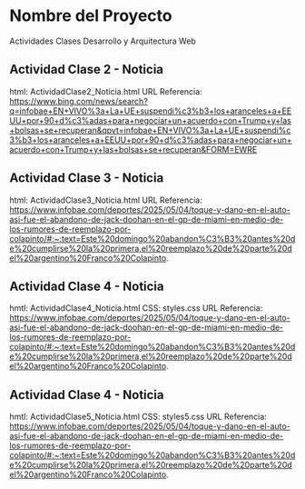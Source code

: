 
# Nombre del Proyecto

Actividades Clases Desarrollo y Arquitectura Web

## Actividad Clase 2 - Noticia
html: ActividadClase2_Noticia.html
URL Referencia:
https://www.bing.com/news/search?q=infobae+EN+VIVO%3a+La+UE+suspendi%c3%b3+los+aranceles+a+EEUU+por+90+d%c3%adas+para+negociar+un+acuerdo+con+Trump+y+las+bolsas+se+recuperan&qpvt=infobae+EN+VIVO%3a+La+UE+suspendi%c3%b3+los+aranceles+a+EEUU+por+90+d%c3%adas+para+negociar+un+acuerdo+con+Trump+y+las+bolsas+se+recuperan&FORM=EWRE

## Actividad Clase 3 - Noticia
html: ActividadClase3_Noticia.html
URL Referencia:
https://www.infobae.com/deportes/2025/05/04/toque-y-dano-en-el-auto-asi-fue-el-abandono-de-jack-doohan-en-el-gp-de-miami-en-medio-de-los-rumores-de-reemplazo-por-colapinto/#:~:text=Este%20domingo%20abandon%C3%B3%20antes%20de%20cumplirse%20la%20primera,el%20reemplazo%20de%20parte%20del%20argentino%20Franco%20Colapinto.

## Actividad Clase 4 - Noticia
hmtl: ActividadClase4_Noticia.html
CSS: styles.css
URL Referencia:
https://www.infobae.com/deportes/2025/05/04/toque-y-dano-en-el-auto-asi-fue-el-abandono-de-jack-doohan-en-el-gp-de-miami-en-medio-de-los-rumores-de-reemplazo-por-colapinto/#:~:text=Este%20domingo%20abandon%C3%B3%20antes%20de%20cumplirse%20la%20primera,el%20reemplazo%20de%20parte%20del%20argentino%20Franco%20Colapinto.

## Actividad Clase 4 - Noticia
hmtl: ActividadClase5_Noticia.html
CSS: styles5.css
URL Referencia:
https://www.infobae.com/deportes/2025/05/04/toque-y-dano-en-el-auto-asi-fue-el-abandono-de-jack-doohan-en-el-gp-de-miami-en-medio-de-los-rumores-de-reemplazo-por-colapinto/#:~:text=Este%20domingo%20abandon%C3%B3%20antes%20de%20cumplirse%20la%20primera,el%20reemplazo%20de%20parte%20del%20argentino%20Franco%20Colapinto.


